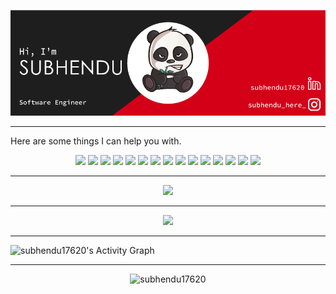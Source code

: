 
[![social banner for subhendu](https://raw.githubusercontent.com/subhendu17620/subhendu17620/master/assets/banner-compressed.png)](https://www.linkedin.com/in/subhendu17620/)


---

<p> Here are some things I can help you with. </p>

<p align="center"> 
    <img src="https://img.icons8.com/color/48/000000/typescript.png"/>     
    <img src="https://img.icons8.com/color/48/000000/javascript.png"/> 
    <img src="https://img.icons8.com/color/48/000000/python.png"/> 
    <img src="https://img.icons8.com/color/48/000000/nodejs.png"/>
    <img src="https://img.icons8.com/color/48/000000/html-5.png"/> 
    <img src="https://img.icons8.com/color/48/000000/css3.png"/> 
    <img src="https://img.icons8.com/color/48/000000/firebase.png"/>
    <img src="https://img.icons8.com/color/48/000000/mongodb.png"/>
    <img src="https://img.icons8.com/fluency/48/000000/mysql-logo.png"/>
    <img src="https://img.icons8.com/color/48/000000/react-native.png"/> 
    <img src="https://img.icons8.com/color/48/000000/gatsbyjs.png"/>
    <img src="https://img.icons8.com/color/48/000000/flutter.png"/>
    <img src="https://img.icons8.com/color/48/000000/spring-logo.png"/>
    <img src="https://img.icons8.com/color/48/000000/elasticsearch.png"/>
    <img src="https://img.icons8.com/color/48/000000/grafana.png"/>

</p>

---

<p align="center">

<img src="https://github.com/subhendu17620/subhendu17620/blob/output/github-contribution-grid-snake.svg?raw=true">

</p>

---


<p align="center">

<img src="https://github-readme-streak-stats.herokuapp.com?user=subhendu17620&theme=monokai-metallian&hide_border=true">


---
<img alt="subhendu17620's Activity Graph" src="https://activity-graph.herokuapp.com/graph?username=subhendu17620&bg_color=0D1117&color=5BCDEC&line=5BCDEC&point=FFFFFF&hide_border=true" />


</p>


---

<p align="center">
    <img src="https://komarev.com/ghpvc/?username=subhendu17620" alt="subhendu17620" />
</p>
